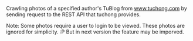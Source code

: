 Crawling photos of a specified author's TuBlog from www.tuchong.com by sending request to the REST API that tuchong provides.

Note:
Some photos require a user to login to be viewed. These photos are ignored for simplicity. :P But in next version  the feature may be imporved.

